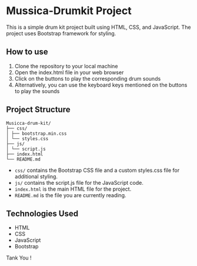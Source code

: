 # Mussica-Drumkit Project

This is a simple drum kit project built using HTML, CSS, and JavaScript. The project uses Bootstrap framework for styling.

## How to use

1. Clone the repository to your local machine
2. Open the index.html file in your web browser
3. Click on the buttons to play the corresponding drum sounds
4. Alternatively, you can use the keyboard keys mentioned on the buttons to play the sounds

## Project Structure

```
Musicca-drum-kit/
├── css/
│ ├── bootstrap.min.css
│ └── styles.css
├── js/
│ └── script.js
├── index.html
└── README.md
```

- `css/` contains the Bootstrap CSS file and a custom styles.css file for additional styling.
- `js/` contains the script.js file for the JavaScript code.
- `index.html` is the main HTML file for the project.
- `README.md` is the file you are currently reading.

## Technologies Used

- HTML
- CSS
- JavaScript
- Bootstrap

Tank You !
